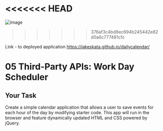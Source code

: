 <<<<<<< HEAD
=======
![image](https://user-images.githubusercontent.com/112902834/214373918-2016f50c-6eaf-4c9c-b2e7-b586e46f860b.png)
>>>>>>> 376af3c4bd8ec694b245442e82d0a6c777481cfc

Link - to deployed application https://jakeskata.github.io/dailycalendar/


# 05 Third-Party APIs: Work Day Scheduler

## Your Task

Create a simple calendar application that allows a user to save events for each hour of the day by modifying starter code. This app will run in the browser and feature dynamically updated HTML and CSS powered by jQuery.

